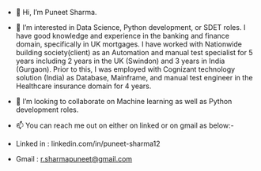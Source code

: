- 👋 Hi, I’m Puneet Sharma.

- 👀 I’m interested in Data Science, Python development, or SDET roles. I have good knowledge and experience in the banking and finance domain, specifically in UK mortgages. I have worked with Nationwide building society(client) as an Automation and manual test specialist for 5 years including 2 years in the UK (Swindon) and 3 years in India (Gurgaon). Prior to this, I was employed with Cognizant technology solution (India) as Database, Mainframe, and manual test engineer in the Healthcare insurance domain for 4 years.

- 💞️ I’m looking to collaborate on Machine learning as well as Python development roles.

- 📫 You can reach me out on either on linked or on gmail as below:-

* Linked in : linkedin.com/in/puneet-sharma12

* Gmail : r.sharmapuneet@gmail.com

<!---
PuneetSharma1212/PuneetSharma1212 is a ✨ special ✨ repository because its `README.md` (this file) appears on your GitHub profile.
You can click the Preview link to take a look at your changes.
--->
